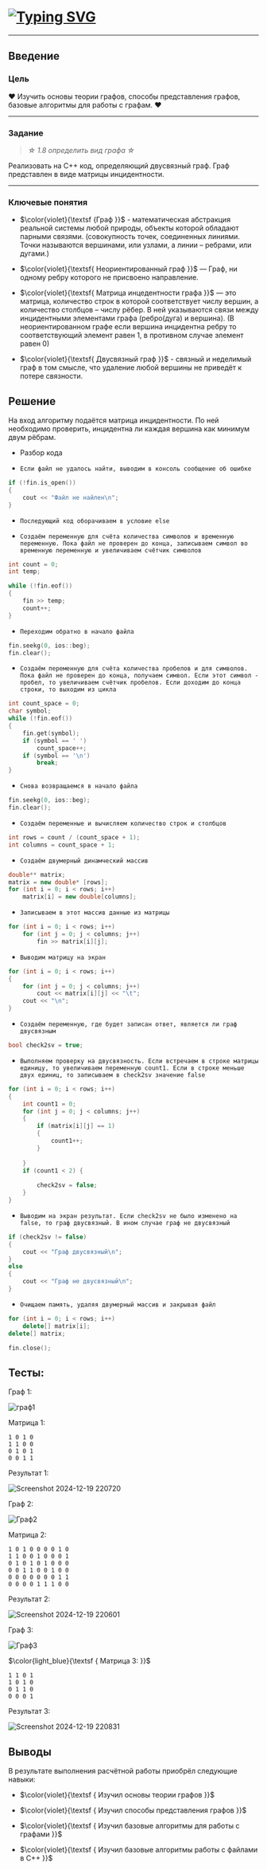 # <a href="https://git.io/typing-svg"><img src="https://readme-typing-svg.herokuapp.com?font=Italic&weight=500&size=33&pause=1000&color=D740F7&random=false&width=435&lines=%D0%A0%D0%B0%D1%81%D1%87%D0%B5%D1%82%D0%BD%D0%B0%D1%8F+%D1%80%D0%B0%D0%B1%D0%BE%D1%82%D0%B0" alt="Typing SVG" /></a>
---
## Введение

### Цель
♥ Изучить основы теории графов, способы представления графов, базовые алгоритмы для работы с графам. ♥

---
### Задание
>*☆ 1.8 определить вид графа ☆*

Реализовать на С++ код, определяющий двусвязный граф. Граф представлен в виде матрицы инцидентности.

---
### Ключевые понятия 

* $\color{violet}{\textsf {Граф }}$  -  математическая абстракция реальной системы любой природы, объекты которой обладают парными связями.
(совокупность точек, соединенных линиями. Точки называются вершинами, или узлами, а линии – ребрами, или дугами.)

* $\color{violet}{\textsf{ Неориентированный граф }}$ — Граф, ни одному ребру которого не присвоено направление.

* $\color{violet}{\textsf{ Матрица инцедентности графа }}$ — это матрица, количество строк в которой соответствует числу вершин, а количество столбцов – числу рёбер. В ней указываются связи между инцидентными элементами графа (ребро(дуга) и вершина). (В неориентированном графе если вершина инцидентна ребру то соответствующий элемент равен 1, в противном случае элемент равен 0)

* $\color{violet}{\textsf{ Двусвязный граф }}$ - связный и неделимый граф в том смысле, что удаление любой вершины не приведёт к потере связности.

## Решение

На вход алгоритму подаётся матрица инцидентности. По ней необходимо проверить, инцидентна ли каждая вершина как минимум двум рёбрам. 

* Разбор кода
- `Если файл не удалось найти, выводим в консоль сообщение об ошибке`
```C++
if (!fin.is_open())
{
	cout << "Файл не найлен\n";
}
```

- `Последующий код оборачиваем в условие else`

- `Создаём переменную для счёта количества символов и временную переменную. Пока файл не проверен до конца, записываем символ во временную переменную и увеличиваем счётчик символов`
```C++
int count = 0;
int temp;

while (!fin.eof())
{
    fin >> temp;
    count++;
}
```

- `Переходим обратно в начало файла`
```C++
fin.seekg(0, ios::beg);
fin.clear();
```

- `Создаём переменную для счёта количества пробелов и для символов. Пока файл не проверен до конца, получаем символ. Если этот символ - пробел, то увеличиваем счётчик пробелов. Если доходим до конца строки, то выходим из цикла`
```C++
int count_space = 0;
char symbol;
while (!fin.eof())
{           
    fin.get(symbol);
    if (symbol == ' ') 
        count_space++;
    if (symbol == '\n')
        break;
}
```

- `Снова возвращаемся в начало файла`
```C++
fin.seekg(0, ios::beg);
fin.clear();
```

- `Создаём переменные и вычисляем количество строк и столбцов`
```C++
int rows = count / (count_space + 1);
int columns = count_space + 1;
```

- `Создаём двумерный динамческий массив`
```C++
double** matrix;
matrix = new double* [rows];
for (int i = 0; i < rows; i++)
    matrix[i] = new double[columns];
```

- `Записываем в этот массив данные из матрицы`
```C++
for (int i = 0; i < rows; i++)
    for (int j = 0; j < columns; j++)
        fin >> matrix[i][j];
```

- `Выводим матрицу на экран`
```C++
for (int i = 0; i < rows; i++)
{
    for (int j = 0; j < columns; j++)
        cout << matrix[i][j] << "\t";
    cout << "\n";
}
```

- `Создаём переменную, где будет записан ответ, является ли граф двусвязным`
```C++
bool check2sv = true;
```

- `Выполняем проверку на двусвязность. Если встречаем в строке матрицы единицу, то увеличиваем переменную count1. Если в строке меньше двух единиц, то записываем в check2sv значение false`
```C++
for (int i = 0; i < rows; i++) 
{
    int count1 = 0;
    for (int j = 0; j < columns; j++)
    {
        if (matrix[i][j] == 1)
        {
            count1++;                   
        }
        
    }
    if (count1 < 2) {
        
        check2sv = false;
    }
}
```

- `Выводим на экран результат. Если check2sv не было изменено на false, то граф двусвязный. В ином случае граф не двусвязный`
```C++
if (check2sv != false)
{
    cout << "Граф двусвязный\n";
}
else
{
    cout << "Граф не двусвязный\n";
}
```

- `Очищаем память, удаляя двумерный массив и закрывая файл` 
```C++
for (int i = 0; i < rows; i++)
    delete[] matrix[i];
delete[] matrix;

fin.close();
```

## Тесты:
Граф 1:


![граф1](https://github.com/user-attachments/assets/b15e885b-73a1-44c0-aec5-35fa6f505e56)


Матрица 1:
```
1 0 1 0
1 1 0 0
0 1 0 1
0 0 1 1
```

Результат 1:

![Screenshot 2024-12-19 220720](https://github.com/user-attachments/assets/5325bb83-af2e-4644-910d-22415547e514)


Граф 2:

![Граф2](https://github.com/iis-32170x/RPIIS/blob/Давыдов_Р/RR/Tests/graph2.PNG)

Матрица 2:
```
1 0 1 0 0 0 0 1 0
1 1 0 0 1 0 0 0 1
0 1 0 1 0 1 0 0 0
0 0 1 1 0 0 1 0 0
0 0 0 0 0 0 0 1 1
0 0 0 0 1 1 1 0 0
```

Результат 2:

![Screenshot 2024-12-19 220601](https://github.com/user-attachments/assets/9dad1f3e-5204-4099-85a9-da4b5c35730a)


Граф 3:

![Граф3](https://github.com/iis-32170x/RPIIS/blob/Давыдов_Р/RR/Tests/graph3.PNG)

$\color{light_blue}{\textsf { Матрица 3: }}$
```
1 1 0 1
1 0 1 0
0 1 1 0
0 0 0 1
```

Результат 3:

![Screenshot 2024-12-19 220831](https://github.com/user-attachments/assets/88db7138-180d-4596-8056-1f1182b4d343)


## Выводы
В результате выполнения расчётной работы приобрёл следующие навыки:

* $\color{violet}{\textsf { Изучил основы теории графов }}$

* $\color{violet}{\textsf { Изучил способы представления графов }}$

* $\color{violet}{\textsf { Изучил базовые алгоритмы для работы с графами }}$

* $\color{violet}{\textsf { Изучил базовые алгоритмы работы с файлами в C++ }}$

